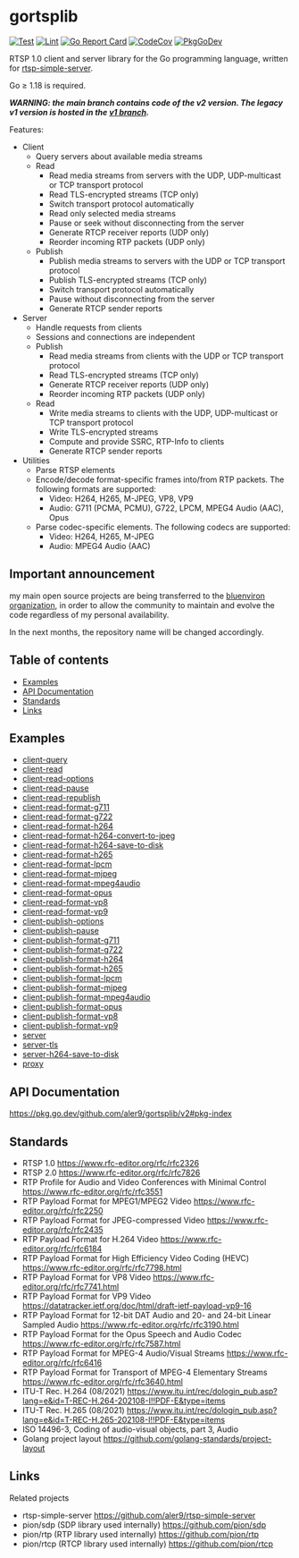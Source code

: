 # gortsplib

[![Test](https://github.com/aler9/gortsplib/workflows/test/badge.svg)](https://github.com/aler9/gortsplib/actions?query=workflow:test)
[![Lint](https://github.com/aler9/gortsplib/workflows/lint/badge.svg)](https://github.com/aler9/gortsplib/actions?query=workflow:lint)
[![Go Report Card](https://goreportcard.com/badge/github.com/aler9/gortsplib)](https://goreportcard.com/report/github.com/aler9/gortsplib)
[![CodeCov](https://codecov.io/gh/aler9/gortsplib/branch/main/graph/badge.svg)](https://app.codecov.io/gh/aler9/gortsplib/branch/main)
[![PkgGoDev](https://pkg.go.dev/badge/github.com/aler9/gortsplib/v2)](https://pkg.go.dev/github.com/aler9/gortsplib/v2#pkg-index)

RTSP 1.0 client and server library for the Go programming language, written for [rtsp-simple-server](https://github.com/aler9/rtsp-simple-server).

Go &ge; 1.18 is required.

***WARNING: the main branch contains code of the v2 version. The legacy v1 version is hosted in the [v1 branch](https://github.com/aler9/gortsplib/tree/v1).***

Features:

* Client
  * Query servers about available media streams
  * Read
    * Read media streams from servers with the UDP, UDP-multicast or TCP transport protocol
    * Read TLS-encrypted streams (TCP only)
    * Switch transport protocol automatically
    * Read only selected media streams
    * Pause or seek without disconnecting from the server
    * Generate RTCP receiver reports (UDP only)
    * Reorder incoming RTP packets (UDP only)
  * Publish
    * Publish media streams to servers with the UDP or TCP transport protocol
    * Publish TLS-encrypted streams (TCP only)
    * Switch transport protocol automatically
    * Pause without disconnecting from the server
    * Generate RTCP sender reports
* Server
  * Handle requests from clients
  * Sessions and connections are independent
  * Publish
    * Read media streams from clients with the UDP or TCP transport protocol
    * Read TLS-encrypted streams (TCP only)
    * Generate RTCP receiver reports (UDP only)
    * Reorder incoming RTP packets (UDP only)
  * Read
    * Write media streams to clients with the UDP, UDP-multicast or TCP transport protocol
    * Write TLS-encrypted streams
    * Compute and provide SSRC, RTP-Info to clients
    * Generate RTCP sender reports
* Utilities
  * Parse RTSP elements
  * Encode/decode format-specific frames into/from RTP packets. The following formats are supported:
    * Video: H264, H265, M-JPEG, VP8, VP9
    * Audio: G711 (PCMA, PCMU), G722, LPCM, MPEG4 Audio (AAC), Opus
  * Parse codec-specific elements. The following codecs are supported:
    * Video: H264, H265, M-JPEG
    * Audio: MPEG4 Audio (AAC)

## Important announcement

my main open source projects are being transferred to the [bluenviron organization](https://github.com/bluenviron), in order to allow the community to maintain and evolve the code regardless of my personal availability.

In the next months, the repository name will be changed accordingly.

## Table of contents

* [Examples](#examples)
* [API Documentation](#api-documentation)
* [Standards](#standards)
* [Links](#links)

## Examples

* [client-query](examples/client-query/main.go)
* [client-read](examples/client-read/main.go)
* [client-read-options](examples/client-read-options/main.go)
* [client-read-pause](examples/client-read-pause/main.go)
* [client-read-republish](examples/client-read-republish/main.go)
* [client-read-format-g711](examples/client-read-format-g711/main.go)
* [client-read-format-g722](examples/client-read-format-g722/main.go)
* [client-read-format-h264](examples/client-read-format-h264/main.go)
* [client-read-format-h264-convert-to-jpeg](examples/client-read-format-h264-convert-to-jpeg/main.go)
* [client-read-format-h264-save-to-disk](examples/client-read-format-h264-save-to-disk/main.go)
* [client-read-format-h265](examples/client-read-format-h265/main.go)
* [client-read-format-lpcm](examples/client-read-format-lpcm/main.go)
* [client-read-format-mjpeg](examples/client-read-format-mjpeg/main.go)
* [client-read-format-mpeg4audio](examples/client-read-format-mpeg4audio/main.go)
* [client-read-format-opus](examples/client-read-format-opus/main.go)
* [client-read-format-vp8](examples/client-read-format-vp8/main.go)
* [client-read-format-vp9](examples/client-read-format-vp9/main.go)
* [client-publish-options](examples/client-publish-options/main.go)
* [client-publish-pause](examples/client-publish-pause/main.go)
* [client-publish-format-g711](examples/client-publish-format-g711/main.go)
* [client-publish-format-g722](examples/client-publish-format-g722/main.go)
* [client-publish-format-h264](examples/client-publish-format-h264/main.go)
* [client-publish-format-h265](examples/client-publish-format-h265/main.go)
* [client-publish-format-lpcm](examples/client-publish-format-lpcm/main.go)
* [client-publish-format-mjpeg](examples/client-publish-format-mjpeg/main.go)
* [client-publish-format-mpeg4audio](examples/client-publish-format-mpeg4audio/main.go)
* [client-publish-format-opus](examples/client-publish-format-opus/main.go)
* [client-publish-format-vp8](examples/client-publish-format-vp8/main.go)
* [client-publish-format-vp9](examples/client-publish-format-vp9/main.go)
* [server](examples/server/main.go)
* [server-tls](examples/server-tls/main.go)
* [server-h264-save-to-disk](examples/server-h264-save-to-disk/main.go)
* [proxy](examples/proxy/main.go)

## API Documentation

https://pkg.go.dev/github.com/aler9/gortsplib/v2#pkg-index

## Standards

* RTSP 1.0 https://www.rfc-editor.org/rfc/rfc2326
* RTSP 2.0 https://www.rfc-editor.org/rfc/rfc7826
* RTP Profile for Audio and Video Conferences with Minimal Control https://www.rfc-editor.org/rfc/rfc3551
* RTP Payload Format for MPEG1/MPEG2 Video https://www.rfc-editor.org/rfc/rfc2250
* RTP Payload Format for JPEG-compressed Video https://www.rfc-editor.org/rfc/rfc2435
* RTP Payload Format for H.264 Video https://www.rfc-editor.org/rfc/rfc6184
* RTP Payload Format for High Efficiency Video Coding (HEVC) https://www.rfc-editor.org/rfc/rfc7798.html
* RTP Payload Format for VP8 Video https://www.rfc-editor.org/rfc/rfc7741.html
* RTP Payload Format for VP9 Video https://datatracker.ietf.org/doc/html/draft-ietf-payload-vp9-16
* RTP Payload Format for 12-bit DAT Audio and 20- and 24-bit Linear Sampled Audio https://www.rfc-editor.org/rfc/rfc3190.html
* RTP Payload Format for the Opus Speech and Audio Codec https://www.rfc-editor.org/rfc/rfc7587.html
* RTP Payload Format for MPEG-4 Audio/Visual Streams https://www.rfc-editor.org/rfc/rfc6416
* RTP Payload Format for Transport of MPEG-4 Elementary Streams https://www.rfc-editor.org/rfc/rfc3640.html
* ITU-T Rec. H.264 (08/2021) https://www.itu.int/rec/dologin_pub.asp?lang=e&id=T-REC-H.264-202108-I!!PDF-E&type=items
* ITU-T Rec. H.265 (08/2021) https://www.itu.int/rec/dologin_pub.asp?lang=e&id=T-REC-H.265-202108-I!!PDF-E&type=items
* ISO 14496-3, Coding of audio-visual objects, part 3, Audio
* Golang project layout https://github.com/golang-standards/project-layout

## Links

Related projects

* rtsp-simple-server https://github.com/aler9/rtsp-simple-server
* pion/sdp (SDP library used internally) https://github.com/pion/sdp
* pion/rtp (RTP library used internally) https://github.com/pion/rtp
* pion/rtcp (RTCP library used internally) https://github.com/pion/rtcp
